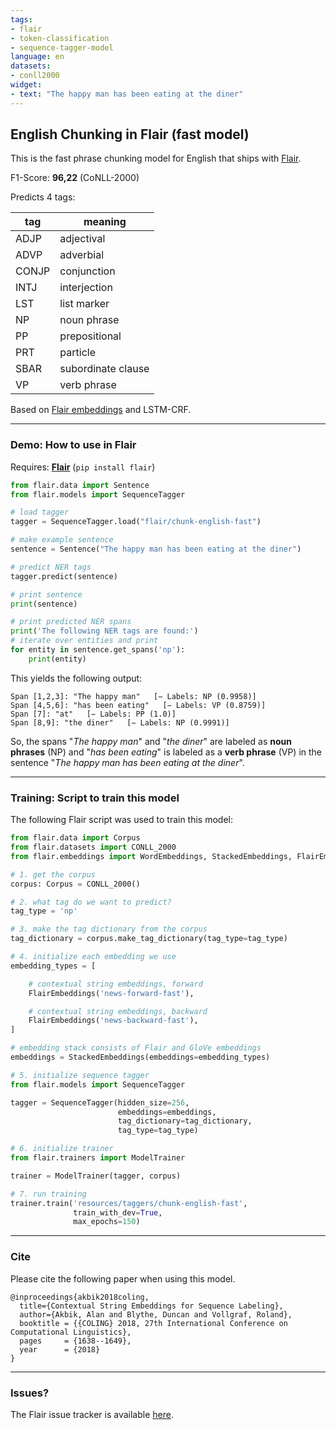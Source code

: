```yaml
---
tags:
- flair
- token-classification
- sequence-tagger-model
language: en
datasets:
- conll2000
widget:
- text: "The happy man has been eating at the diner"
---
```


## English Chunking in Flair (fast model)

This is the fast phrase chunking model for English that ships with [Flair](https://github.com/flairNLP/flair/).

F1-Score: **96,22** (CoNLL-2000)

Predicts 4 tags:

| **tag**                        | **meaning** |
|---------------------------------|-----------|
| ADJP     | adjectival |
| ADVP     | adverbial |
| CONJP     | conjunction |
| INTJ     | interjection |
| LST     | list marker |
| NP     | noun phrase |
| PP     | prepositional |
| PRT     | particle |
| SBAR      | subordinate clause |
| VP      | verb phrase |

Based on [Flair embeddings](https://www.aclweb.org/anthology/C18-1139/) and LSTM-CRF.

---

### Demo: How to use in Flair

Requires: **[Flair](https://github.com/flairNLP/flair/)** (`pip install flair`)

```python
from flair.data import Sentence
from flair.models import SequenceTagger

# load tagger
tagger = SequenceTagger.load("flair/chunk-english-fast")

# make example sentence
sentence = Sentence("The happy man has been eating at the diner")

# predict NER tags
tagger.predict(sentence)

# print sentence
print(sentence)

# print predicted NER spans
print('The following NER tags are found:')
# iterate over entities and print
for entity in sentence.get_spans('np'):
    print(entity)

```

This yields the following output:
```
Span [1,2,3]: "The happy man"   [− Labels: NP (0.9958)]
Span [4,5,6]: "has been eating"   [− Labels: VP (0.8759)]
Span [7]: "at"   [− Labels: PP (1.0)]
Span [8,9]: "the diner"   [− Labels: NP (0.9991)]

```

So, the spans "*The happy man*" and "*the diner*" are labeled as **noun phrases** (NP) and "*has been eating*" is labeled as a **verb phrase** (VP) in the sentence "*The happy man has been eating at the diner*". 


---

### Training: Script to train this model

The following Flair script was used to train this model: 

```python
from flair.data import Corpus
from flair.datasets import CONLL_2000
from flair.embeddings import WordEmbeddings, StackedEmbeddings, FlairEmbeddings

# 1. get the corpus
corpus: Corpus = CONLL_2000()

# 2. what tag do we want to predict?
tag_type = 'np'

# 3. make the tag dictionary from the corpus
tag_dictionary = corpus.make_tag_dictionary(tag_type=tag_type)

# 4. initialize each embedding we use
embedding_types = [

    # contextual string embeddings, forward
    FlairEmbeddings('news-forward-fast'),

    # contextual string embeddings, backward
    FlairEmbeddings('news-backward-fast'),
]

# embedding stack consists of Flair and GloVe embeddings
embeddings = StackedEmbeddings(embeddings=embedding_types)

# 5. initialize sequence tagger
from flair.models import SequenceTagger

tagger = SequenceTagger(hidden_size=256,
                        embeddings=embeddings,
                        tag_dictionary=tag_dictionary,
                        tag_type=tag_type)

# 6. initialize trainer
from flair.trainers import ModelTrainer

trainer = ModelTrainer(tagger, corpus)

# 7. run training
trainer.train('resources/taggers/chunk-english-fast',
              train_with_dev=True,
              max_epochs=150)
```



---

### Cite

Please cite the following paper when using this model.

```
@inproceedings{akbik2018coling,
  title={Contextual String Embeddings for Sequence Labeling},
  author={Akbik, Alan and Blythe, Duncan and Vollgraf, Roland},
  booktitle = {{COLING} 2018, 27th International Conference on Computational Linguistics},
  pages     = {1638--1649},
  year      = {2018}
}
```

---

### Issues?

The Flair issue tracker is available [here](https://github.com/flairNLP/flair/issues/).
